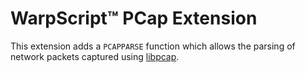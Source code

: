 # WarpScript™ PCap Extension

This extension adds a `PCAPPARSE` function which allows the parsing of network packets captured using [libpcap](https://www.tcpdump.org/).

